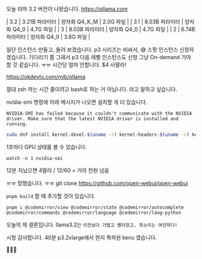 오늘 라마 3.2 버전이 나왔습니다.
https://ollama.com

| 3.2 | 3.21B 파라미터 | 양자화 Q4_K_M | 2.0G 파일 |
| 3.1 | 8.03B 파라미터 | 양자화 Q4_0 | 4.7G 파일 |
| 3 | 8.03B 파라미터 | 양자화 Q4_0 | 4.7G 파일 |
| 2 | 6.74B 파라미터 | 양자화 Q4_0 | 3.8G 파일 |

일단 인스턴스 만들고, 돌려 보겠습니다.
p3 시리즈는 비싸서, 😅
스팟 인스턴스 신청하겠습니다.
기다리기 쫌 그래서 p3 다음 레벨 인스턴스도 신청
그냥 On-demand 가야할 것 같습니다. ㅠㅠ
시간당 얼마 안합니다. $4 사딸라!

https://okdevtv.com/mib/ollama

절대 zsh 까는 시간 줄이려고 bash로 하는 거 아닙니다. 라고 말하고 싶습니다.

nvidia-smi 명령에 아래 메시지가 나오면 설치할 게 더 있습니다.
```
NVIDIA-SMI has failed because it couldn't communicate with the NVIDIA driver. Make sure that the latest NVIDIA driver is installed and running.
```

```sh
sudo dnf install kernel-devel-$(uname -r) kernel-headers-$(uname -r) kernel-modules-extra-$(uname -r) -y
```

1초마다 GPU 상태를 볼 수 있습니다.
```
watch -n 1 nvidia-smi
```

12분 지났으면 4딸라 / 12/60 = 거의 천원 넘음

ㅠㅠ
망했습니다. ㅠㅠ
git clone https://github.com/open-webui/open-webui

`pnpm build` 할 때 추가할 것이 있습니다.
```
pnpm i @codemirror/view @codemirror/state @codemirror/autocomplete @codemirror/commands @codemirror/language @codemirror/lang-python
```

오늘의 제 결론입니다. llama3.2는 `이전보다 가볍고 빨라졌고, 헛소리는 여전하다!`

시청 감사합니다. 
40분 p3.2xlarge에서 현지 특파원 kenu 였습니다.

🙇🏻‍♂️